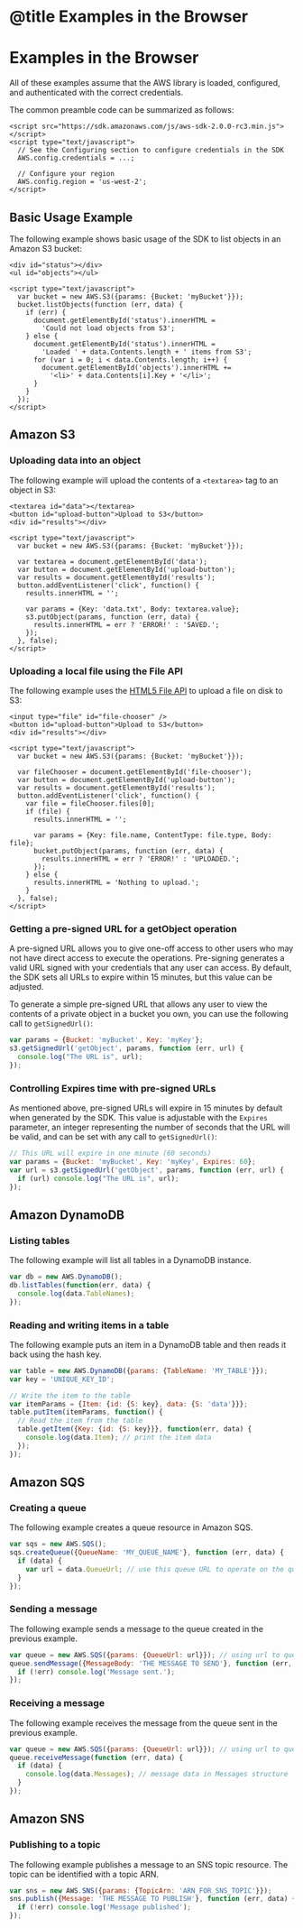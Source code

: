 # @title Examples in the Browser

# Examples in the Browser

All of these examples assume that the AWS library is loaded, configured,
and authenticated with the correct credentials.

The common preamble code can be summarized as follows:

    <script src="https://sdk.amazonaws.com/js/aws-sdk-2.0.0-rc3.min.js"></script>
    <script type="text/javascript">
      // See the Configuring section to configure credentials in the SDK
      AWS.config.credentials = ...;

      // Configure your region
      AWS.config.region = 'us-west-2';
    </script>

## Basic Usage Example

The following example shows basic usage of the SDK to list objects in an
Amazon S3 bucket:

    <div id="status"></div>
    <ul id="objects"></ul>

    <script type="text/javascript">
      var bucket = new AWS.S3({params: {Bucket: 'myBucket'}});
      bucket.listObjects(function (err, data) {
        if (err) {
          document.getElementById('status').innerHTML =
            'Could not load objects from S3';
        } else {
          document.getElementById('status').innerHTML =
            'Loaded ' + data.Contents.length + ' items from S3';
          for (var i = 0; i < data.Contents.length; i++) {
            document.getElementById('objects').innerHTML +=
              '<li>' + data.Contents[i].Key + '</li>';
          }
        }
      });
    </script>

## Amazon S3

### Uploading data into an object

The following example will upload the contents of a `<textarea>` tag to an
object in S3:

    <textarea id="data"></textarea>
    <button id="upload-button">Upload to S3</button>
    <div id="results"></div>

    <script type="text/javascript">
      var bucket = new AWS.S3({params: {Bucket: 'myBucket'}});

      var textarea = document.getElementById('data');
      var button = document.getElementById('upload-button');
      var results = document.getElementById('results');
      button.addEventListener('click', function() {
        results.innerHTML = '';

        var params = {Key: 'data.txt', Body: textarea.value};
        s3.putObject(params, function (err, data) {
          results.innerHTML = err ? 'ERROR!' : 'SAVED.';
        });
      }, false);
    </script>

### Uploading a local file using the File API

The following example uses the [HTML5 File API](http://www.w3.org/TR/FileAPI/)
to upload a file on disk to S3:

    <input type="file" id="file-chooser" /> 
    <button id="upload-button">Upload to S3</button>
    <div id="results"></div>

    <script type="text/javascript">
      var bucket = new AWS.S3({params: {Bucket: 'myBucket'}});

      var fileChooser = document.getElementById('file-chooser');
      var button = document.getElementById('upload-button');
      var results = document.getElementById('results');
      button.addEventListener('click', function() {
        var file = fileChooser.files[0];
        if (file) {
          results.innerHTML = '';

          var params = {Key: file.name, ContentType: file.type, Body: file};
          bucket.putObject(params, function (err, data) {
            results.innerHTML = err ? 'ERROR!' : 'UPLOADED.';
          });
        } else {
          results.innerHTML = 'Nothing to upload.';
        }
      }, false);
    </script>

### Getting a pre-signed URL for a getObject operation

A pre-signed URL allows you to give one-off access to other users who may not
have direct access to execute the operations. Pre-signing generates a valid
URL signed with your credentials that any user can access. By default, the SDK
sets all URLs to expire within 15 minutes, but this value can be adjusted.

To generate a simple pre-signed URL that allows any user to view the contents
of a private object in a bucket you own, you can use the following call to
`getSignedUrl()`:

```javascript
var params = {Bucket: 'myBucket', Key: 'myKey'};
s3.getSignedUrl('getObject', params, function (err, url) {
  console.log("The URL is", url);
});
```

### Controlling Expires time with pre-signed URLs

As mentioned above, pre-signed URLs will expire in 15 minutes by default
when generated by the SDK. This value is adjustable with the `Expires`
parameter, an integer representing the number of seconds that the URL will be
valid, and can be set with any call to `getSignedUrl()`:

```javascript
// This URL will expire in one minute (60 seconds)
var params = {Bucket: 'myBucket', Key: 'myKey', Expires: 60};
var url = s3.getSignedUrl('getObject', params, function (err, url) {
  if (url) console.log("The URL is", url);
});
```

## Amazon DynamoDB

### Listing tables

The following example will list all tables in a DynamoDB instance.

```javascript
var db = new AWS.DynamoDB();
db.listTables(function(err, data) {
  console.log(data.TableNames);
});
```

### Reading and writing items in a table

The following example puts an item in a DynamoDB table and then reads it back
using the hash key.

```javascript
var table = new AWS.DynamoDB({params: {TableName: 'MY_TABLE'}});
var key = 'UNIQUE_KEY_ID';

// Write the item to the table
var itemParams = {Item: {id: {S: key}, data: {S: 'data'}}};
table.putItem(itemParams, function() {
  // Read the item from the table
  table.getItem({Key: {id: {S: key}}}, function(err, data) {
    console.log(data.Item); // print the item data
  });
});
```

## Amazon SQS

### Creating a queue

The following example creates a queue resource in Amazon SQS.

```javascript
var sqs = new AWS.SQS();
sqs.createQueue({QueueName: 'MY_QUEUE_NAME'}, function (err, data) {
  if (data) {
    var url = data.QueueUrl; // use this queue URL to operate on the queue
  }
});
```

### Sending a message

The following example sends a message to the queue created in the previous
example.

```javascript
var queue = new AWS.SQS({params: {QueueUrl: url}}); // using url to queue
queue.sendMessage({MessageBody: 'THE MESSAGE TO SEND'}, function (err, data) {
  if (!err) console.log('Message sent.');
});
```

### Receiving a message

The following example receives the message from the queue sent in the
previous example.

```javascript
var queue = new AWS.SQS({params: {QueueUrl: url}}); // using url to queue
queue.receiveMessage(function (err, data) {
  if (data) {
    console.log(data.Messages); // message data in Messages structure
  }
});
```

## Amazon SNS

### Publishing to a topic

The following example publishes a message to an SNS topic resource. The topic
can be identified with a topic ARN.

```javascript
var sns = new AWS.SNS({params: {TopicArn: 'ARN_FOR_SNS_TOPIC'}});
sns.publish({Message: 'THE MESSAGE TO PUBLISH'}, function (err, data) {
  if (!err) console.log('Message published');
});
```
